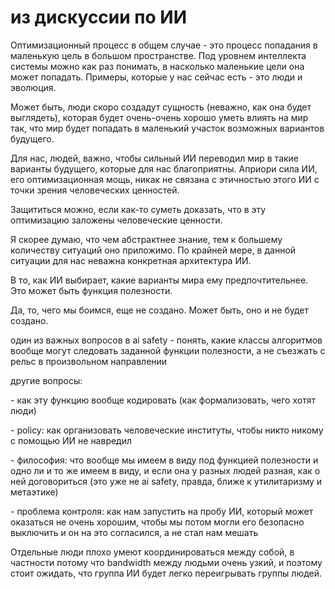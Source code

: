 # из дискуссии по ИИ
Оптимизационный процесс в общем случае - это процесс попадания в маленькую цель в большом пространстве. Под уровнем интеллекта системы можно как раз понимать, в насколько маленькие цели она может попадать. Примеры, которые у нас сейчас есть - это люди и эволюция.

Может быть, люди скоро создадут сущность (неважно, как она будет выглядеть), которая будет очень-очень хорошо уметь влиять на мир так, что мир будет попадать в маленький участок возможных вариантов будущего.

Для нас, людей, важно, чтобы сильный ИИ переводил мир в такие варианты будущего, которые для нас благоприятны. Априори сила ИИ, его оптимизационная мощь, никак не связана с этичностью этого ИИ с точки зрения человеческих ценностей.

Защититься можно, если как-то суметь доказать, что в эту оптимизацию заложены человеческие ценности.

Я скорее думаю, что чем абстрактнее знание, тем к большему количеству ситуаций оно приложимо. По крайней мере, в данной ситуации для нас неважна конкретная архитектура ИИ.

В то, как ИИ выбирает, какие варианты мира ему предпочтительнее. Это может быть функция полезности.

Да, то, чего мы боимся, еще не создано. Может быть, оно и не будет создано.

один из важных вопросов в ai safety - понять, какие классы алгоритмов вообще могут следовать заданной функции полезности, а не съезжать с рельс в произвольном направлении

другие вопросы:

\- как эту функцию вообще кодировать (как формализовать, чего хотят люди)

\- policy: как организовать человеческие институты, чтобы никто никому с помощью ИИ не навредил

\- философия: что вообще мы имеем в виду под функцией полезности и одно ли и то же имеем в виду, и если она у разных людей разная, как о ней договориться (это уже не ai safety, правда, ближе к утилитаризму и метаэтике)

\- проблема контроля: как нам запустить на пробу ИИ, который может оказаться не очень хорошим, чтобы мы потом могли его безопасно выключить и он на это согласился, а не стал нам мешать

Отдельные люди плохо умеют координироваться между собой, в частности потому что bandwidth между людьми очень узкий, и поэтому стоит ожидать, что группа ИИ будет легко переигрывать группы людей.